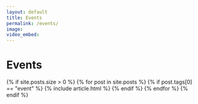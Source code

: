 ```yaml
---
layout: default
title: Events
permalink: /events/
image: 
video_embed: 
---
```


<div class="container">
<h1>Events</h1>
  <div class="row animate">
    {% if site.posts.size > 0 %}
      {% for post in site.posts %}
        {% if post.tags[0] == "event" %}
        {% include article.html %}
         {% endif %}
      {% endfor %}
    {% endif %}
  </div>
</div>
